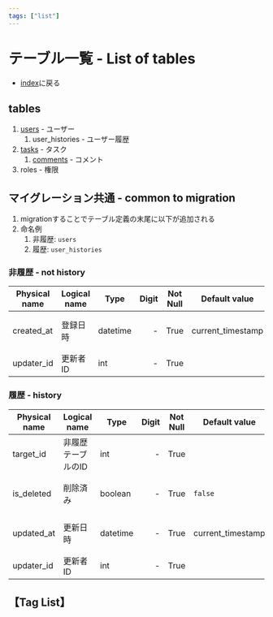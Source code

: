 ```yaml
---
tags: ["list"]
---
```

# テーブル一覧 - List of tables
- [index](/)に戻る

## tables
1. [users](tables/users.md) - ユーザー
    1. user_histories - ユーザー履歴
1. [tasks](tables/tasks.md) - タスク
    1. [comments](tables/comments.md) - コメント
1. roles - 権限

## マイグレーション共通 - common to migration
1. migrationすることでテーブル定義の末尾に以下が追加される
1. 命名例
    1. 非履歴: `users`
    1. 履歴: `user_histories`

### 非履歴 - not history
| Physical name | Logical name | Type     | Digit | Not Null | Default value     | Description              |
| ------------- | ------------ | -------- | ----: | :------: | ----------------- | ------------------------ |
| created_at    | 登録日時     | datetime |     - |   True   | current_timestamp | insert時のみセットされる |
| updater_id    | 更新者ID     | int      |     - |   True   |                   | user_id                  |

### 履歴 - history
| Physical name | Logical name       | Type     | Digit | Not Null | Default value     | Description                     |
| ------------- | ------------------ | -------- | ----: | :------: | ----------------- | ------------------------------- |
| target_id     | 非履歴テーブルのID | int      |     - |   True   |                   |                                 |
| is_deleted    | 削除済み           | boolean  |     - |   True   | `false`           | 非履歴を削除したときのみ `true` |
| updated_at    | 更新日時           | datetime |     - |   True   | current_timestamp | insert時のみセットされる        |
| updater_id    | 更新者ID           | int      |     - |   True   |                   | user_id                         |


## 【Tag List】
<TagList />
